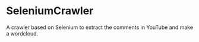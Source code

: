 # SeleniumCrawler
A crawler based on Selenium to extract the comments in YouTube and make a wordcloud.
